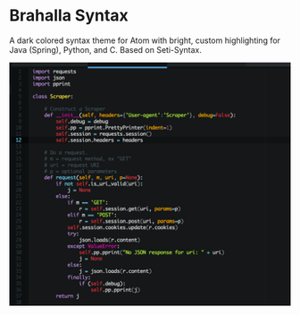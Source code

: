 # Brahalla Syntax

A dark colored syntax theme for Atom with bright, custom highlighting for Java (Spring), Python, and C.
Based on Seti-Syntax.

![Screenshot](https://github.com/brahalla/brahalla-syntax/raw/master/screenshot.png)
